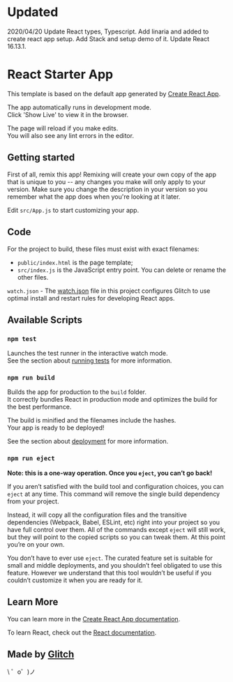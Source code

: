 # Updated
2020/04/20
  Update React types, Typescript.
  Add linaria and added to create react app setup.
  Add Stack and setup demo of it.
  Update React 16.13.1.

# React Starter App
This template is based on the default app generated by [Create React App](https://github.com/facebookincubator/create-react-app).

The app automatically runs in development mode.<br>
Click 'Show Live' to view it in the browser.

The page will reload if you make edits.<br>
You will also see any lint errors in the editor.<br>

## Getting started
First of all, remix this app! Remixing will create your own copy of the app that is unique to you -- any changes you make will only apply to your version. Make sure you change the description in your version so you remember what the app does when you're looking at it later.

Edit `src/App.js` to start customizing your app.

## Code

For the project to build, these files must exist with exact filenames:
* `public/index.html` is the page template;
* `src/index.js` is the JavaScript entry point.
You can delete or rename the other files.

`watch.json` - The [watch.json](https://glitch.com/help/restart/) file in this project configures Glitch to use optimal install and restart rules for developing React apps. 

## Available Scripts

### `npm test`

Launches the test runner in the interactive watch mode.<br>
See the section about [running tests](https://facebook.github.io/create-react-app/docs/running-tests) for more information.

### `npm run build`

Builds the app for production to the `build` folder.<br>
It correctly bundles React in production mode and optimizes the build for the best performance.

The build is minified and the filenames include the hashes.<br>
Your app is ready to be deployed!

See the section about [deployment](https://facebook.github.io/create-react-app/docs/deployment) for more information.

### `npm run eject`

**Note: this is a one-way operation. Once you `eject`, you can’t go back!**

If you aren’t satisfied with the build tool and configuration choices, you can `eject` at any time. This command will remove the single build dependency from your project.

Instead, it will copy all the configuration files and the transitive dependencies (Webpack, Babel, ESLint, etc) right into your project so you have full control over them. All of the commands except `eject` will still work, but they will point to the copied scripts so you can tweak them. At this point you’re on your own.

You don’t have to ever use `eject`. The curated feature set is suitable for small and middle deployments, and you shouldn’t feel obligated to use this feature. However we understand that this tool wouldn’t be useful if you couldn’t customize it when you are ready for it.

## Learn More

You can learn more in the [Create React App documentation](https://facebook.github.io/create-react-app/docs/getting-started).

To learn React, check out the [React documentation](https://reactjs.org/).

Made by [Glitch](https://glitch.com/)
-------------------

\ ゜o゜)ノ